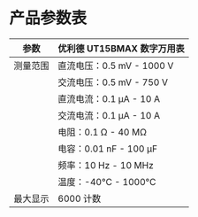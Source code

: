 # 产品参数表

| 参数           | 优利德 UT15BMAX 数字万用表 |
|----------------|-----------------------------|
| 测量范围       | 直流电压：0.5 mV - 1000 V   |
|                | 交流电压：0.5 mV - 750 V    |
|                | 直流电流：0.1 µA - 10 A     |
|                | 交流电流：0.1 µA - 10 A     |
|                | 电阻：0.1 Ω - 40 MΩ         |
|                | 电容：0.01 nF - 100 µF      |
|                | 频率：10 Hz - 10 MHz        |
|                | 温度：-40°C - 1000°C        |
| 最大显示       | 6000 计数                   |